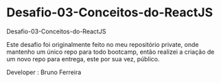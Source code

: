 # Desafio-03-Conceitos-do-ReactJS
Desafio-03-Conceitos-do-ReactJS


Este  desafio  foi originalmente feito no meu repositório private, onde  mantenho um  único repo para  todo bootcamp, então realizei 
a criação de um novo repo para  entrega, este por sua vez, público. 

Developer : Bruno Ferreira